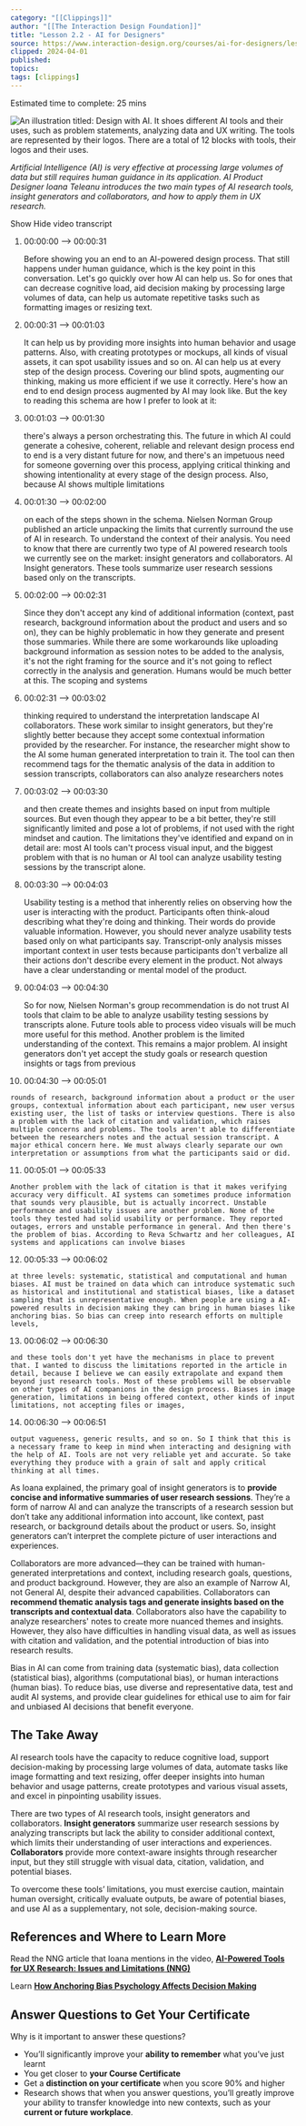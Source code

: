 ```yaml
---
category: "[[Clippings]]"
author: "[[The Interaction Design Foundation]]"
title: "Lesson 2.2 - AI for Designers"
source: https://www.interaction-design.org/courses/ai-for-designers/lessons/2.2
clipped: 2024-04-01
published: 
topics: 
tags: [clippings]
---
```


Estimated time to complete: 25 mins

 ![An illustration titled: Design with AI. It shoes different AI tools and their uses, such as problem statements, analyzing data and UX writing. The tools are represented by their logos. There are a total of 12 blocks with tools, their logos and their uses.](https://public-images.interaction-design.org/literature/articles/heros/article_131373_hero_654b91dca75ee9.22243575.jpg) 

*Artificial Intelligence (AI) is very effective at processing large volumes of data but still requires human guidance in its application. AI Product Designer Ioana Teleanu introduces the two main types of AI research tools, insight generators and collaborators, and how to apply them in UX research.*

Show Hide video transcript

1.  00:00:00 --> 00:00:31
    
    Before showing you an end to an AI-powered design process. That still happens under human guidance, which is the key point in this conversation. Let's go quickly over how AI can help us. So for ones that can decrease cognitive load, aid decision making by processing large volumes of data, can help us automate repetitive tasks such as formatting images or resizing text.
    
2.  00:00:31 --> 00:01:03
    
    It can help us by providing more insights into human behavior and usage patterns. Also, with creating prototypes or mockups, all kinds of visual assets, it can spot usability issues and so on. AI can help us at every step of the design process. Covering our blind spots, augmenting our thinking, making us more efficient if we use it correctly. Here's how an end to end design process augmented by AI may look like. But the key to reading this schema are how I prefer to look at it:
    
3.  00:01:03 --> 00:01:30
    
    there's always a person orchestrating this. The future in which AI could generate a cohesive, coherent, reliable and relevant design process end to end is a very distant future for now, and there's an impetuous need for someone governing over this process, applying critical thinking and showing intentionality at every stage of the design process. Also, because AI shows multiple limitations
    
4.  00:01:30 --> 00:02:00
    
    on each of the steps shown in the schema. Nielsen Norman Group published an article unpacking the limits that currently surround the use of AI in research. To understand the context of their analysis. You need to know that there are currently two type of AI powered research tools we currently see on the market: insight generators and collaborators. AI Insight generators. These tools summarize user research sessions based only on the transcripts.
    
5.  00:02:00 --> 00:02:31
    
    Since they don't accept any kind of additional information (context, past research, background information about the product and users and so on), they can be highly problematic in how they generate and present those summaries. While there are some workarounds like uploading background information as session notes to be added to the analysis, it's not the right framing for the source and it's not going to reflect correctly in the analysis and generation. Humans would be much better at this. The scoping and systems
    
6.  00:02:31 --> 00:03:02
    
    thinking required to understand the interpretation landscape AI collaborators. These work similar to insight generators, but they're slightly better because they accept some contextual information provided by the researcher. For instance, the researcher might show to the AI some human generated interpretation to train it. The tool can then recommend tags for the thematic analysis of the data in addition to session transcripts, collaborators can also analyze researchers notes
    
7.  00:03:02 --> 00:03:30
    
    and then create themes and insights based on input from multiple sources. But even though they appear to be a bit better, they're still significantly limited and pose a lot of problems, if not used with the right mindset and caution. The limitations they've identified and expand on in detail are: most AI tools can't process visual input, and the biggest problem with that is no human or AI tool can analyze usability testing sessions by the transcript alone.
    
8.  00:03:30 --> 00:04:03
    
    Usability testing is a method that inherently relies on observing how the user is interacting with the product. Participants often think-aloud describing what they're doing and thinking. Their words do provide valuable information. However, you should never analyze usability tests based only on what participants say. Transcript-only analysis misses important context in user tests because participants don't verbalize all their actions don't describe every element in the product. Not always have a clear understanding or mental model of the product.
    
9.  00:04:03 --> 00:04:30
    
    So for now, Nielsen Norman's group recommendation is do not trust AI tools that claim to be able to analyze usability testing sessions by transcripts alone. Future tools able to process video visuals will be much more useful for this method. Another problem is the limited understanding of the context. This remains a major problem. AI insight generators don't yet accept the study goals or research question insights or tags from previous
    
10.  00:04:30 --> 00:05:01
    
    rounds of research, background information about a product or the user groups, contextual information about each participant, new user versus existing user, the list of tasks or interview questions. There is also a problem with the lack of citation and validation, which raises multiple concerns and problems. The tools aren't able to differentiate between the researchers notes and the actual session transcript. A major ethical concern here. We must always clearly separate our own interpretation or assumptions from what the participants said or did.
    
11.  00:05:01 --> 00:05:33
    
    Another problem with the lack of citation is that it makes verifying accuracy very difficult. AI systems can sometimes produce information that sounds very plausible, but is actually incorrect. Unstable performance and usability issues are another problem. None of the tools they tested had solid usability or performance. They reported outages, errors and unstable performance in general. And then there's the problem of bias. According to Reva Schwartz and her colleagues, AI systems and applications can involve biases
    
12.  00:05:33 --> 00:06:02
    
    at three levels: systematic, statistical and computational and human biases. AI must be trained on data which can introduce systematic such as historical and institutional and statistical biases, like a dataset sampling that is unrepresentative enough. When people are using a AI-powered results in decision making they can bring in human biases like anchoring bias. So bias can creep into research efforts on multiple levels,
    
13.  00:06:02 --> 00:06:30
    
    and these tools don't yet have the mechanisms in place to prevent that. I wanted to discuss the limitations reported in the article in detail, because I believe we can easily extrapolate and expand them beyond just research tools. Most of these problems will be observable on other types of AI companions in the design process. Biases in image generation, limitations in being offered context, other kinds of input limitations, not accepting files or images,
    
14.  00:06:30 --> 00:06:51
    
    output vagueness, generic results, and so on. So I think that this is a necessary frame to keep in mind when interacting and designing with the help of AI. Tools are not very reliable yet and accurate. So take everything they produce with a grain of salt and apply critical thinking at all times.
    

As Ioana explained, the primary goal of insight generators is to **provide concise and informative summaries of user research sessions**. They’re a form of narrow AI and can analyze the transcripts of a research session but don’t take any additional information into account, like context, past research, or background details about the product or users. So, insight generators can’t interpret the complete picture of user interactions and experiences.

Collaborators are more advanced—they can be trained with human-generated interpretations and context, including research goals, questions, and product background. However, they are also an example of Narrow AI, not General AI, despite their advanced capabilities. Collaborators can **recommend thematic analysis tags and generate insights based on the transcripts and contextual data**. Collaborators also have the capability to analyze researchers' notes to create more nuanced themes and insights. However, they also have difficulties in handling visual data, as well as issues with citation and validation, and the potential introduction of bias into research results. 

Bias in AI can come from training data (systematic bias), data collection (statistical bias), algorithms (computational bias), or human interactions (human bias). To reduce bias, use diverse and representative data, test and audit AI systems, and provide clear guidelines for ethical use to aim for fair and unbiased AI decisions that benefit everyone.

## The Take Away

AI research tools have the capacity to reduce cognitive load, support decision-making by processing large volumes of data, automate tasks like image formatting and text resizing, offer deeper insights into human behavior and usage patterns, create prototypes and various visual assets, and excel in pinpointing usability issues. 

There are two types of AI research tools, insight generators and collaborators. **Insight generators** summarize user research sessions by analyzing transcripts but lack the ability to consider additional context, which limits their understanding of user interactions and experiences. **Collaborators** provide more context-aware insights through researcher input, but they still struggle with visual data, citation, validation, and potential biases. 

To overcome these tools’ limitations, you must exercise caution, maintain human oversight, critically evaluate outputs, be aware of potential biases, and use AI as a supplementary, not sole, decision-making source. 

## References and Where to Learn More

Read the NNG article that Ioana mentions in the video, **[AI-Powered Tools for UX Research: Issues and Limitations (NNG)](https://www.nngroup.com/articles/ai-powered-tools-limitations/)**

Learn **[How Anchoring Bias Psychology Affects Decision Making](https://www.verywellmind.com/what-is-the-anchoring-bias-2795029)**

## Answer Questions to Get Your Certificate

Why is it important to answer these questions?

-   You’ll significantly improve your **ability to remember** what you’ve just learnt
-   You get closer to **your Course Certificate**
-   Get a **distinction on your certificate** when you score 90% and higher
-   Research shows that when you answer questions, you’ll greatly improve your ability to transfer knowledge into new contexts, such as your **current or future workplace**.